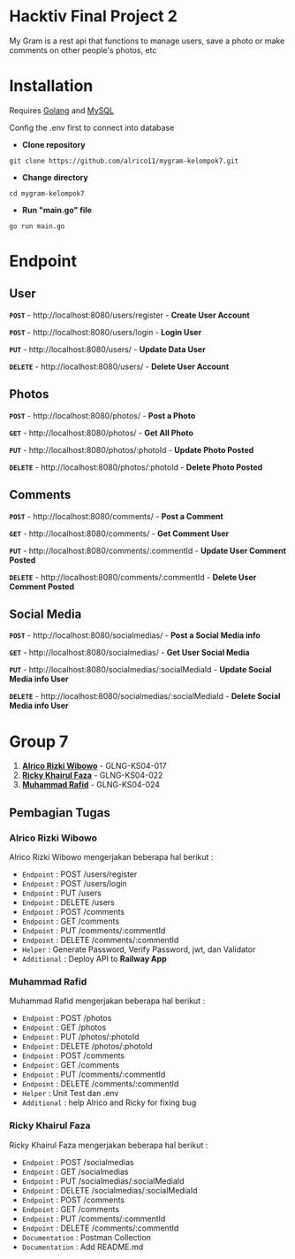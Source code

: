 # Hacktiv Final Project 2
My Gram is a rest api that functions to manage users, save a photo or make comments on other people's photos, etc

# Installation
Requires [Golang](https://go.dev/dl/) and [MySQL](https://dev.mysql.com/downloads/installer/)

Config the .env first to connect into database

- **Clone repository**
```
git clone https://github.com/alrico11/mygram-kelompok7.git
```
- **Change directory**
```
cd mygram-kelompok7
```
- **Run "main.go" file**
```
go run main.go
```

# Endpoint
## User
**`POST`**	  - http://localhost:8080/users/register	      - **Create User Account**

**`POST`**	  - http://localhost:8080/users/login	          - **Login User**

**`PUT`**	    - http://localhost:8080/users/		            - **Update Data User**

**`DELETE`**	- http://localhost:8080/users/		            - **Delete User Account**

## Photos
**`POST`**  	- http://localhost:8080/photos/		            - **Post a Photo**

**`GET`**	    - http://localhost:8080/photos/		            - **Get All Photo**

**`PUT`**	    - http://localhost:8080/photos/:photoId	      - **Update Photo Posted**

**`DELETE`**	- http://localhost:8080/photos/:photoId	      - **Delete Photo Posted**

## Comments
**`POST`**  	- http://localhost:8080/comments/		            - **Post a Comment**

**`GET`**	    - http://localhost:8080/comments/		            - **Get Comment User**

**`PUT`**	    - http://localhost:8080/comments/:commentId	    - **Update User Comment Posted**

**`DELETE`**	- http://localhost:8080/comments/:commentId	    - **Delete User Comment Posted**

## Social Media
**`POST`**	  - http://localhost:8080/socialmedias/			          - **Post a Social Media info**

**`GET`**	    - http://localhost:8080/socialmedias/			          - **Get User Social Media**

**`PUT`**	    - http://localhost:8080/socialmedias/:socialMediaId	- **Update Social Media info User**

**`DELETE`**	- http://localhost:8080/socialmedias/:socialMediaId	- **Delete Social Media info User**




# Group 7
1. **[Alrico Rizki Wibowo](https://github.com/alrico11)**   - GLNG-KS04-017
2. **[Ricky Khairul Faza](https://github.com/rickyfazaa)**  - GLNG-KS04-022
3. **[Muhammad Rafid](https://github.com/mrafid01)**  - GLNG-KS04-024

## Pembagian Tugas
### Alrico Rizki Wibowo
Alrico Rizki Wibowo mengerjakan beberapa hal berikut :
- ``Endpoint`` : POST /users/register
- ``Endpoint`` : POST /users/login
- ``Endpoint`` : PUT /users
- ``Endpoint`` : DELETE /users
- ``Endpoint`` : POST /comments
- ``Endpoint`` : GET /comments
- ``Endpoint`` : PUT /comments/:commentId
- ``Endpoint`` : DELETE /comments/:commentId
- ``Helper`` : Generate Password, Verify Password, jwt, dan Validator
- ``Additional`` : Deploy API to **Railway App**

### Muhammad Rafid
Muhammad Rafid mengerjakan beberapa hal berikut :
- ``Endpoint``	: POST /photos
- ``Endpoint``	: GET /photos
- ``Endpoint``	: PUT /photos/:photoId
- ``Endpoint``	: DELETE /photos/:photoId
- ``Endpoint``	: POST /comments
- ``Endpoint``	: GET /comments
- ``Endpoint``	: PUT /comments/:commentId
- ``Endpoint``	: DELETE /comments/:commentId
- ``Helper``	: Unit Test dan .env
- ``Additional``	: help Alrico and Ricky for fixing bug

### Ricky Khairul Faza
Ricky Khairul Faza mengerjakan beberapa hal berikut :
- ``Endpoint``	: POST /socialmedias
- ``Endpoint``	: GET /socialmedias
- ``Endpoint``	: PUT /socialmedias/:socialMediaId
- ``Endpoint``	: DELETE /socialmedias/:socialMediaId
- ``Endpoint``	: POST /comments
- ``Endpoint``	: GET /comments
- ``Endpoint``	: PUT /comments/:commentId
- ``Endpoint``	: DELETE /comments/:commentId
- ``Documentation``	: Postman Collection
- ``Documentation``	: Add README.md
